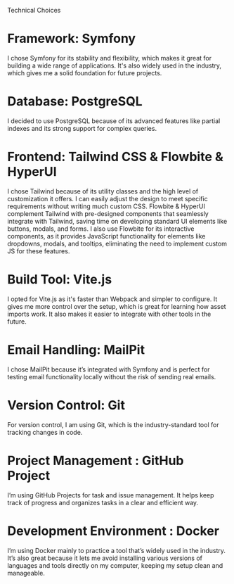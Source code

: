 Technical Choices

# Framework: Symfony

I chose Symfony for its stability and flexibility, which makes it great for building a wide range of applications. It's also widely used in the industry, which gives me a solid foundation for future projects.

# Database: PostgreSQL

I decided to use PostgreSQL because of its advanced features like partial indexes and its strong support for complex queries.

# Frontend: Tailwind CSS & Flowbite & HyperUI

I chose Tailwind because of its utility classes and the high level of customization it offers. I can easily adjust the design to meet specific requirements without writing much custom CSS.
Flowbite & HyperUI complement Tailwind with pre-designed components that seamlessly integrate with Tailwind, saving time on developing standard UI elements like buttons, modals, and forms. I also use Flowbite for its interactive components, as it provides JavaScript functionality for elements like dropdowns, modals, and tooltips, eliminating the need to implement custom JS for these features.

# Build Tool: Vite.js

I opted for Vite.js as it's faster than Webpack and simpler to configure. It gives me more control over the setup, which is great for learning how asset imports work. It also makes it easier to integrate with other tools in the future.

# Email Handling: MailPit

I chose MailPit because it’s integrated with Symfony and is perfect for testing email functionality locally without the risk of sending real emails.

# Version Control: Git

For version control, I am using Git, which is the industry-standard tool for tracking changes in code.

# Project Management : GitHub Project

I’m using GitHub Projects for task and issue management. It helps keep track of progress and organizes tasks in a clear and efficient way.

# Development Environment : Docker

I’m using Docker mainly to practice a tool that’s widely used in the industry. It’s also great because it lets me avoid installing various versions of languages and tools directly on my computer, keeping my setup clean and manageable.
